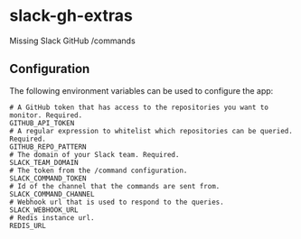 # slack-gh-extras
Missing Slack GitHub /commands

## Configuration

The following environment variables can be used to configure the app:

```
# A GitHub token that has access to the repositories you want to monitor. Required.
GITHUB_API_TOKEN
# A regular expression to whitelist which repositories can be queried. Required.
GITHUB_REPO_PATTERN
# The domain of your Slack team. Required.
SLACK_TEAM_DOMAIN
# The token from the /command configuration.
SLACK_COMMAND_TOKEN
# Id of the channel that the commands are sent from.
SLACK_COMMAND_CHANNEL
# Webhook url that is used to respond to the queries.
SLACK_WEBHOOK_URL
# Redis instance url.
REDIS_URL
```
